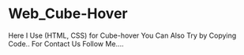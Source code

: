 # Web_Cube-Hover
Here I Use (HTML, CSS) for Cube-hover
You Can Also Try by Copying Code..
For Contact Us Follow Me....
